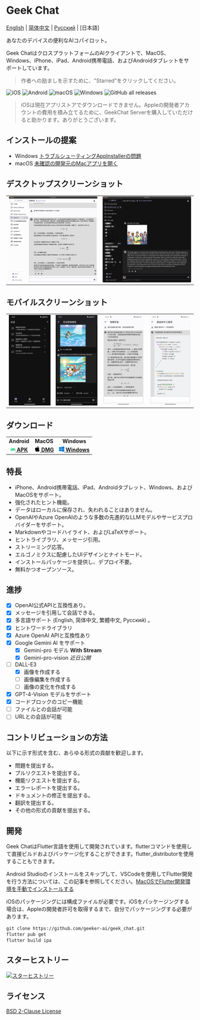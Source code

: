 # Geek Chat

[English](../README.md) | [简体中文](./README_CN.md) | [Русский](./README_RU.md) | [日本語]

あなたのデバイスの便利なAIコパイロット。

Geek ChatはクロスプラットフォームのAIクライアントで、MacOS、Windows、iPhone、iPad、Android携帯電話、およびAndroidタブレットをサポートしています。

> 作者への励ましを示すために、"Starred"をクリックしてください。

![iOS](https://img.shields.io/badge/-iOS-black?style=flat-square&logo=apple&logoColor=white) ![Android](https://img.shields.io/badge/-Android-black?style=flat-square&logo=android&logoColor=white) ![macOS](https://img.shields.io/badge/-macOS-black?style=flat-square&logo=apple&logoColor=white) ![Windows](https://img.shields.io/badge/-Windows-black?style=flat-square&logo=windows&logoColor=white) ![GitHub all releases](https://img.shields.io/github/downloads/geeker-ai/geek_chat/total)

> iOSは現在アプリストアでダウンロードできません。Appleの開発者アカウントの費用を積み立てるために、GeekChat Serverを購入していただけると助かります。ありがとうございます。

## インストールの提案
- Windows [トラブルシューティングAppInstallerの問題](https://learn.microsoft.com/zh-cn/windows/msix/app-installer/troubleshoot-appinstaller-issues)
- macOS [未確認の開発元のMacアプリを開く](https://support.apple.com/zh-cn/guide/mac-help/mh40616/mac)

## デスクトップスクリーンショット

<table>
  <tr>
    <td>
      <img src='../assets/screenshots/screenshot1.png' />
    </td>
    <td>
      <img src='../assets/screenshots/screenshot2.png' />
    </td>
  </tr>
</table>

## モバイルスクリーンショット

<table>
  <tr style="height: 40px">
    <td>
      <img src='../assets/screenshots/screenshot3.jpeg' />
    </td>
    <td>
      <img src='../assets/screenshots/screenshot4.jpeg' />
    </td>
    <td>
      <img src='../assets/screenshots/screenshot5.jpeg' />
    </td>
    <td>
      <img src='../assets/screenshots/screenshot6.jpeg' />
    </td>
  </tr>
</table>

## ダウンロード

<table>
  <tr>
    <td style="text-align:center"><b>Android</b></td>
    <td style="text-align:center"><b>MacOS</b></td>
    <td style="text-align:center"><b>Windows</b></td>
  </tr>
  <tr style="text-align: center">
    <td>
      <a href='https://github.com/geeker-ai/geek_chat/releases'>
        <img src='../assets/android-color.svg' style="height:14px; width: 14px" />
        <b>APK</b>
      </a>
    </td>
    <td>
      <a href='https://github.com/geeker-ai/geek_chat/releases'>
        <img src='../assets/apple-color.svg' style="height:15px; width: 15px" />
        <b>DMG</b>
      </a>
    </td>
    <td>
      <a href='https://github.com/geeker-ai/geek_chat/releases'>
        <img src='../assets/windows10-color.svg' style="height:14px; width: 14px" />
        <b>Windows</b>
      </a>
    </td>
  </tr>
</table>

## 特長

- iPhone、Android携帯電話、iPad、Androidタブレット、Windows、およびMacOSをサポート。
- 強化されたヒント機能。
- データはローカルに保存され、失われることはありません。
- OpenAIやAzure OpenAIのような多数の先進的なLLMモデルやサービスプロバイダーをサポート。
- Markdownやコードハイライト、およびLaTeXサポート。
- ヒントライブラリ、メッセージ引用。
- ストリーミング応答。
- エルゴノミクスに配慮したUIデザインとナイトモード。
- インストールパッケージを提供し、デプロイ不要。
- 無料かつオープンソース。

## 進捗

- [x] OpenAI公式APIと互換性あり。
- [x] メッセージを引用して会話できる。
- [x] 多言語サポート (English, 简体中文, 繁體中文, Русский) 。
- [x] ヒントワードライブラリ
- [x] Azure OpenAI APIと互換性あり
- [x] Google Gemini AI をサポート
  - [x] Gemini-pro モデル  **With Stream**
  - [x] Gemini-pro-vision *近日公開*
- [ ] DALL-E3
  - [x] 画像を作成する
  - [ ] 画像編集を作成する
  - [ ] 画像の変化を作成する
- [x] GPT-4-Vision モデルをサポート
- [x] コードブロックのコピー機能
- [ ] ファイルとの会話が可能
- [ ] URLとの会話が可能

## コントリビューションの方法

以下に示す形式を含む、あらゆる形式の貢献を歓迎します。

- 問題を提出する。
- プルリクエストを提出する。
- 機能リクエストを提出する。
- エラーレポートを提出する。
- ドキュメントの修正を提出する。
- 翻訳を提出する。
- その他の形式の貢献を提出する。

## 開発

Geek ChatはFlutter言語を使用して開発されています。flutterコマンドを使用して直接ビルドおよびパッケージ化することができます。flutter_distributorを使用することもできます。

Android Studioのインストールをスキップして、VSCodeを使用してFlutter開発を行う方法については、この記事を参照してください。[MacOSでFlutter開発環境を手動でインストールする](https://macgeeker.com/devnotes/macos-flutter/)

iOSのパッケージングには構成ファイルが必要です。iOSをパッケージングする場合は、Appleの開発者許可を取得するまで、自分でパッケージングする必要があります。

```
git clone https://github.com/geeker-ai/geek_chat.git
flutter pub get
flutter build ipa
```

## スターヒストリー

[![スターヒストリー](https://api.star-history.com/svg?repos=geeker-ai/geek_chat&type=Date)](https://star-history.com/#geeker-ai/geek_chat&Date)

## ライセンス
[BSD 2-Clause License](./LICENSE)